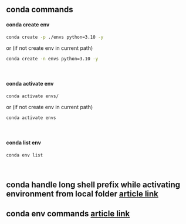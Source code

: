 ## conda commands


#### conda create env

```bash
conda create -p ./envs python=3.10 -y
```
or (if not create env in current path)
```bash
conda create -n envs python=3.10 -y
```
</br>

#### conda activate env

```bash
conda activate envs/
```
or (if not create env in current path)
```bash
conda activate envs
```
</br>

#### conda list env

```bash
conda env list
```
</br>

## conda handle long shell prefix while activating environment from local folder [article link](https://stackoverflow.com/questions/56619347/anaconda-environment-bash-prefix-too-long)

## conda env commands [article link](https://conda.io/projects/conda/en/latest/user-guide/tasks/manage-environments.html)